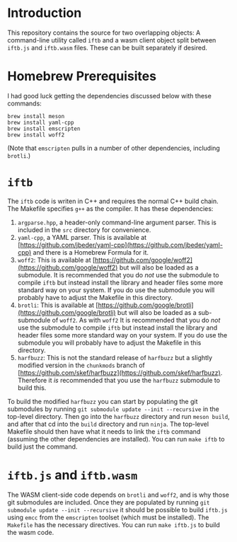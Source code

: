 # Introduction

This repository contains the source for two overlapping objects: A
command-line utility called `iftb` and a wasm client object split
between `iftb.js` and `iftb.wasm` files.  These can be built
separately if desired.

# Homebrew Prerequisites

I had good luck getting the dependencies discussed below with these commands:

```
brew install meson
brew install yaml-cpp
brew install emscripten
brew install woff2
```

(Note that `emscripten` pulls in a number of other dependencies, including
 `brotli`.)

# `iftb`

The `iftb` code is writen in C++ and requires the normal C++ build
chain.  The Makefile specifies `g++` as the compiler.  It has these
dependencies:

1. `argparse.hpp`, a header-only command-line argument parser. This
   is included in the `src` directory for convenience.
2. `yaml-cpp`, a YAML parser. This is available at
   [https://github.com/jbeder/yaml-cpp](https://github.com/jbeder/yaml-cpp)
   and there is a Homebrew Formula for it.
3. `woff2`: This is available at
   [https://github.com/google/woff2](https://github.com/google/woff2)
   but will also be loaded as a submodule. It is recommended that you
   do *not* use the submodule to compile `iftb` but instead install the
   library and header files some more standard way on your system. If you
   do use the submodule you will probably have to adjust the Makefile in
   this directory.
4. `brotli`: This is available at
   [https://github.com/google/brotli](https://github.com/google/brotli)
   but will also be loaded as a sub-submodule of `woff2`.  As with `woff2`
   It is recommended that you do *not* use the submodule to compile `iftb`
   but instead install the library and header files some more standard 
   way on your system. If you do use the submodule you will probably have
   to adjust the Makefile in this directory.
5. `harfbuzz`: This is not the standard release of `harfbuzz` but a slightly
   modified version in the `chunkmods` branch of
   [https://github.com/skef/harfbuzz](https://github.com/skef/harfbuzz).
   Therefore it *is* recommended that you use the `harfbuzz` submodule to
   build this.

To build the modified `harfbuzz` you can start by populating the git submodules
by running `git submodule update --init --recursive` in the top-level directory.
Then go into the `harfbuzz` directory and run `meson build`, and after that cd
into the `build` directory and run `ninja`. The top-level Makefile should then
have what it needs to link the `iftb` command (assuming the other dependencies
are installed). You can run `make iftb` to build just the command.

# `iftb.js` and `iftb.wasm`

The WASM client-side code depends on `brotli` and `woff2`, and is why those
git submodules are included. Once they are populated by running `git
submodule update --init --recursive` it should be possible to build `iftb.js`
using `emcc` from the `emscripten` toolset (which must be installed).  The
`Makefile` has the necessary directives.  You can run `make iftb.js` to build
the wasm code.
